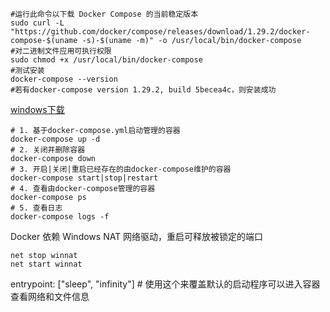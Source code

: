 ```shell:no-line-numbers
#运行此命令以下载 Docker Compose 的当前稳定版本
sudo curl -L "https://github.com/docker/compose/releases/download/1.29.2/docker-compose-$(uname -s)-$(uname -m)" -o /usr/local/bin/docker-compose
#对二进制文件应用可执行权限
sudo chmod +x /usr/local/bin/docker-compose
#测试安装
docker-compose --version
#若有docker-compose version 1.29.2, build 5becea4c，则安装成功
```

[windows下载](https://github.com/docker/compose)

```shell:no-line-numbers
# 1. 基于docker-compose.yml启动管理的容器
docker-compose up -d
# 2. 关闭并删除容器
docker-compose down
# 3. 开启|关闭|重启已经存在的由docker-compose维护的容器
docker-compose start|stop|restart
# 4. 查看由docker-compose管理的容器
docker-compose ps
# 5. 查看日志
docker-compose logs -f
```

Docker 依赖 Windows NAT 网络驱动，重启可释放被锁定的端口
```shell:no-line-numbers
net stop winnat
net start winnat
```
entrypoint: ["sleep", "infinity"]  # 使用这个来覆盖默认的启动程序可以进入容器查看网络和文件信息
